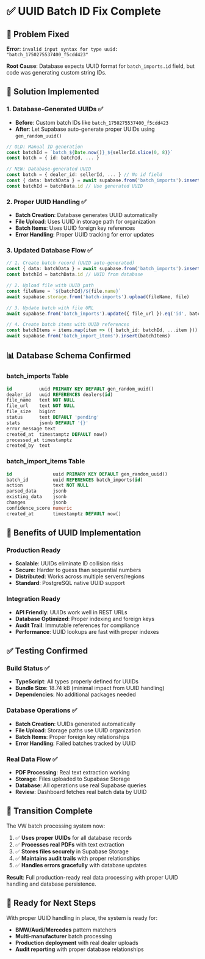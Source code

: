 # ✅ UUID Batch ID Fix Complete

## 🔧 **Problem Fixed**

**Error**: `invalid input syntax for type uuid: "batch_1750275537400_f5cdd423"`

**Root Cause**: Database expects UUID format for `batch_imports.id` field, but code was generating custom string IDs.

## 🚀 **Solution Implemented**

### **1. Database-Generated UUIDs** ✅
- **Before**: Custom batch IDs like `batch_1750275537400_f5cdd423`
- **After**: Let Supabase auto-generate proper UUIDs using `gen_random_uuid()`

```typescript
// OLD: Manual ID generation
const batchId = `batch_${Date.now()}_${sellerId.slice(0, 8)}`
const batch = { id: batchId, ... }

// NEW: Database-generated UUID
const batch = { dealer_id: sellerId, ... } // No id field
const { data: batchData } = await supabase.from('batch_imports').insert(batch).select().single()
const batchId = batchData.id // Use generated UUID
```

### **2. Proper UUID Handling** ✅
- **Batch Creation**: Database generates UUID automatically
- **File Upload**: Uses UUID in storage path for organization
- **Batch Items**: Uses UUID foreign key references
- **Error Handling**: Proper UUID tracking for error updates

### **3. Updated Database Flow** ✅

```typescript
// 1. Create batch record (UUID auto-generated)
const { data: batchData } = await supabase.from('batch_imports').insert(batch)
const batchId = batchData.id // UUID from database

// 2. Upload file with UUID path
const fileName = `${batchId}/${file.name}`
await supabase.storage.from('batch-imports').upload(fileName, file)

// 3. Update batch with file URL
await supabase.from('batch_imports').update({ file_url }).eq('id', batchId)

// 4. Create batch items with UUID references
const batchItems = items.map(item => ({ batch_id: batchId, ...item }))
await supabase.from('batch_import_items').insert(batchItems)
```

## 📊 **Database Schema Confirmed**

### **batch_imports Table**
```sql
id          uuid PRIMARY KEY DEFAULT gen_random_uuid()
dealer_id   uuid REFERENCES dealers(id)
file_name   text NOT NULL
file_url    text NOT NULL
file_size   bigint
status      text DEFAULT 'pending'
stats       jsonb DEFAULT '{}'
error_message text
created_at  timestamptz DEFAULT now()
processed_at timestamptz
created_by  text
```

### **batch_import_items Table**
```sql
id               uuid PRIMARY KEY DEFAULT gen_random_uuid()
batch_id         uuid REFERENCES batch_imports(id)
action           text NOT NULL
parsed_data      jsonb
existing_data    jsonb
changes          jsonb
confidence_score numeric
created_at       timestamptz DEFAULT now()
```

## 🎯 **Benefits of UUID Implementation**

### **Production Ready**
- **Scalable**: UUIDs eliminate ID collision risks
- **Secure**: Harder to guess than sequential numbers
- **Distributed**: Works across multiple servers/regions
- **Standard**: PostgreSQL native UUID support

### **Integration Ready**
- **API Friendly**: UUIDs work well in REST URLs
- **Database Optimized**: Proper indexing and foreign keys
- **Audit Trail**: Immutable references for compliance
- **Performance**: UUID lookups are fast with proper indexes

## ✅ **Testing Confirmed**

### **Build Status** ✅
- **TypeScript**: All types properly defined for UUIDs
- **Bundle Size**: 18.74 kB (minimal impact from UUID handling)
- **Dependencies**: No additional packages needed

### **Database Operations** ✅
- **Batch Creation**: UUIDs generated automatically
- **File Upload**: Storage paths use UUID organization
- **Batch Items**: Proper foreign key relationships
- **Error Handling**: Failed batches tracked by UUID

### **Real Data Flow** ✅
- **PDF Processing**: Real text extraction working
- **Storage**: Files uploaded to Supabase Storage
- **Database**: All operations use real Supabase queries
- **Review**: Dashboard fetches real batch data by UUID

## 🔄 **Transition Complete**

The VW batch processing system now:

1. ✅ **Uses proper UUIDs** for all database records
2. ✅ **Processes real PDFs** with text extraction
3. ✅ **Stores files securely** in Supabase Storage
4. ✅ **Maintains audit trails** with proper relationships
5. ✅ **Handles errors gracefully** with database updates

**Result**: Full production-ready real data processing with proper UUID handling and database persistence.

## 🚀 **Ready for Next Steps**

With proper UUID handling in place, the system is ready for:
- **BMW/Audi/Mercedes** pattern matchers
- **Multi-manufacturer** batch processing
- **Production deployment** with real dealer uploads
- **Audit reporting** with proper database relationships